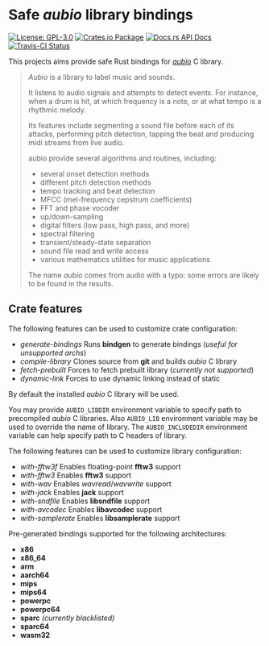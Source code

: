 # Safe _aubio_ library bindings

[![License: GPL-3.0](https://img.shields.io/badge/License-GPL--3.0-brightgreen.svg)](https://opensource.org/licenses/GPL-3.0)
[![Crates.io Package](https://img.shields.io/crates/v/aubio-rs.svg?style=popout)](https://crates.io/crates/aubio-rs)
[![Docs.rs API Docs](https://docs.rs/aubio-rs/badge.svg)](https://docs.rs/aubio-rs)
[![Travis-CI Status](https://travis-ci.org/katyo/aubio-rs.svg?branch=master)](https://travis-ci.org/katyo/aubio-rs)

This projects aims provide safe Rust bindings for [_aubio_](//github.com/aubio/aubio) C library.

> _Aubio_ is a library to label music and sounds.
>
> It listens to audio signals and attempts to detect events.
> For instance, when a drum is hit, at which frequency is a note,
> or at what tempo is a rhythmic melody.
>
> Its features include segmenting a sound file before each of its attacks,
> performing pitch detection, tapping the beat and producing midi streams
> from live audio.
>
> aubio provide several algorithms and routines, including:
>
> * several onset detection methods
> * different pitch detection methods
> * tempo tracking and beat detection
> * MFCC (mel-frequency cepstrum coefficients)
> * FFT and phase vocoder
> * up/down-sampling
> * digital filters (low pass, high pass, and more)
> * spectral filtering
> * transient/steady-state separation
> * sound file read and write access
> * various mathematics utilities for music applications
>
> The name _aubio_ comes from audio with a typo: some errors are likely
> to be found in the results.

## Crate features

The following features can be used to customize crate configuration:

- _generate-bindings_ Runs __bindgen__ to generate bindings (_useful for unsupported archs_)
- _compile-library_ Clones source from __git__ and builds _aubio_ C library
- _fetch-prebuilt_ Forces to fetch prebuilt library (_currently not supported_)
- _dynamic-link_ Forces to use dynamic linking instead of static

By default the installed _aubio_ C library will be used.

You may provide `AUBIO_LIBDIR` environment variable to specify path
to precompiled _aubio_ C libraries.
Also `AUBIO_LIB` environment variable may be used to override the name
of library.
The `AUBIO_INCLUDEDIR` environment variable can help specify path
to C headers of library.

The following features can be used to customize library configuration:

- _with-fftw3f_ Enables floating-point __fftw3__ support
- _with-fftw3_ Enables __fftw3__ support
- _with-wav_ Enables _wavread_/_wavwrite_ support
- _with-jack_ Enables __jack__ support
- _with-sndfile_ Enables __libsndfile__ support
- _with-avcodec_ Enables __libavcodec__ support
- _with-samplerate_ Enables __libsamplerate__ support

Pre-generated bindings supported for the following architectures:

- __x86__
- __x86_64__
- __arm__
- __aarch64__
- __mips__
- __mips64__
- __powerpc__
- __powerpc64__
- __sparc__ _(currently blacklisted)_
- __sparc64__
- __wasm32__
